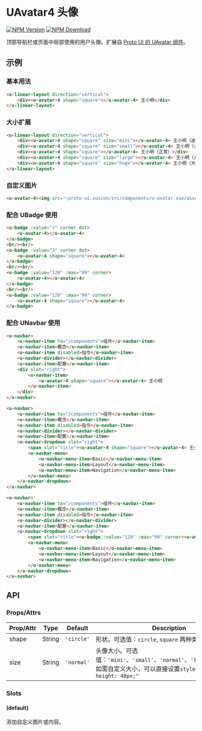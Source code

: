 # UAvatar4 头像

<s-component-labels :labels="[
    'UI 组件', '行内展示',
]"></s-component-labels>

[![NPM Version][npm-img]][npm-url]
[![NPM Download][download-img]][download-url]

[npm-img]: http://img.shields.io/npm/v/@proto-ui/u-avatar-4.vue.svg?style=flat-square
[npm-url]: http://npmjs.org/package/@proto-ui/u-avatar-4.vue
[download-img]: https://img.shields.io/npm/dm/@proto-ui/u-avatar-4.vue.svg?style=flat-square
[download-url]: https://npmjs.org/package/@proto-ui/u-avatar-4.vue

顶部导航栏或页面中局部使用的用户头像。扩展自 [Proto UI 的 UAvatar 组件](https://vusion.github.io/proto-ui/components/u-avatar)。

<u-linear-layout gap="small">
    <u-avatar-4></u-avatar-4>
    <u-avatar-4 shape="square"></u-avatar-4>
</u-linear-layout>

## 示例
### 基本用法

``` html
<u-linear-layout direction="vertical">
    <div><u-avatar-4 shape="square"></u-avatar-4> 王小明</div>
</u-linear-layout>
```

### 大小扩展

``` html
<u-linear-layout direction="vertical">
    <div><u-avatar-4 shape="square" size="mini"></u-avatar-4> 王小明（迷你）</div>
    <div><u-avatar-4 shape="square" size="small"></u-avatar-4> 王小明（小）</div>
    <div><u-avatar-4 shape="square"></u-avatar-4> 王小明（正常）</div>
    <div><u-avatar-4 shape="square" size="large"></u-avatar-4> 王小明（大）</div>
    <div><u-avatar-4 shape="square" size="huge"></u-avatar-4> 王小明（大）</div>
</u-linear-layout>
```

### 自定义图片

``` html
<u-avatar-4><img src="~proto-ui.vusion/src/components/u-avatar.vue/assets/music.png"></u-avatar-4> 多多
```

### 配合 UBadge 使用

```html
<u-badge :value="3" corner dot>
    <u-avatar-4></u-avatar-4>
</u-badge>
<br/><br/>
<u-badge :value="3" corner dot>
    <u-avatar-4 shape="square"></u-avatar-4>
</u-badge>
<br/><br/>
<u-badge :value="120" :max="99" corner>
    <u-avatar-4></u-avatar-4>
</u-badge>
<br/><br/>
<u-badge :value="120" :max="99" corner>
    <u-avatar-4 shape="square"></u-avatar-4>
</u-badge>
```

### 配合 UNavbar 使用

``` html
<u-navbar>
    <u-navbar-item to="/components">组件</u-navbar-item>
    <u-navbar-item>概念</u-navbar-item>
    <u-navbar-item disabled>指令</u-navbar-item>
    <u-navbar-divider></u-navbar-divider>
    <u-navbar-item>配置</u-navbar-item>
    <div slot="right">
        <u-navbar-item>
            <u-avatar-4 shape="square"></u-avatar-4> 王小明
        </u-navbar-item>
    </div>
</u-navbar>
```

``` html
<u-navbar>
    <u-navbar-item to="/components">组件</u-navbar-item>
    <u-navbar-item>概念</u-navbar-item>
    <u-navbar-item disabled>指令</u-navbar-item>
    <u-navbar-divider></u-navbar-divider>
    <u-navbar-item>配置</u-navbar-item>
    <u-navbar-dropdown slot="right">
        <span slot="title"><u-avatar-4 shape="square"></u-avatar-4> 王小明</span>
        <u-navbar-menu>
            <u-navbar-menu-item>Basic</u-navbar-menu-item>
            <u-navbar-menu-item>Layout</u-navbar-menu-item>
            <u-navbar-menu-item>Navigation</u-navbar-menu-item>
        </u-navbar-menu>
    </u-navbar-dropdown>
</u-navbar>
```

``` html
<u-navbar>
    <u-navbar-item to="/components">组件</u-navbar-item>
    <u-navbar-item>概念</u-navbar-item>
    <u-navbar-item disabled>指令</u-navbar-item>
    <u-navbar-divider></u-navbar-divider>
    <u-navbar-item>配置</u-navbar-item>
    <u-navbar-dropdown slot="right">
        <span slot="title"><u-badge :value="120" :max="99" corner><u-avatar-4 shape="square"></u-avatar-4></u-badge> 王小明</span>
        <u-navbar-menu>
            <u-navbar-menu-item>Basic</u-navbar-menu-item>
            <u-navbar-menu-item>Layout</u-navbar-menu-item>
            <u-navbar-menu-item>Navigation</u-navbar-menu-item>
        </u-navbar-menu>
    </u-navbar-dropdown>
</u-navbar>
```

## API

### Props/Attrs

| Prop/Attr | Type | Default | Description |
| --------- | ---- | ------- | ----------- |
| shape | String | `'circle'` | 形状。可选值：`circle`, `square` 两种类型 |
| size | String | `'normal'` | 头像大小。可选值：`'mini'`、`'small'`、`'normal'`、`'large'`、`'huge'`。如需自定义大小，可以直接设置`style="width: 40px; height: 40px;"` |

### Slots

#### (default)

添加自定义图片或内容。

